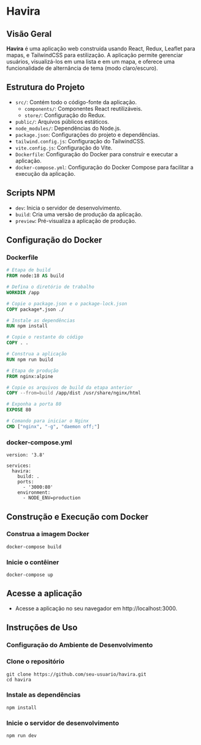 # Havira

## Visão Geral

**Havira** é uma aplicação web construída usando React, Redux, Leaflet para mapas, e TailwindCSS para estilização. A aplicação permite gerenciar usuários, visualizá-los em uma lista e em um mapa, e oferece uma funcionalidade de alternância de tema (modo claro/escuro).

## Estrutura do Projeto

- `src/`: Contém todo o código-fonte da aplicação.
  - `components/`: Componentes React reutilizáveis.
  - `store/`: Configuração do Redux.
- `public/`: Arquivos públicos estáticos.
- `node_modules/`: Dependências do Node.js.
- `package.json`: Configurações do projeto e dependências.
- `tailwind.config.js`: Configuração do TailwindCSS.
- `vite.config.js`: Configuração do Vite.
- `Dockerfile`: Configuração do Docker para construir e executar a aplicação.
- `docker-compose.yml`: Configuração do Docker Compose para facilitar a execução da aplicação.


## Scripts NPM

- `dev`: Inicia o servidor de desenvolvimento.
- `build`: Cria uma versão de produção da aplicação.
- `preview`: Pré-visualiza a aplicação de produção.


## Configuração do Docker

### Dockerfile

```Dockerfile
# Etapa de build
FROM node:18 AS build

# Defina o diretório de trabalho
WORKDIR /app

# Copie o package.json e o package-lock.json
COPY package*.json ./

# Instale as dependências
RUN npm install

# Copie o restante do código
COPY . .

# Construa a aplicação
RUN npm run build

# Etapa de produção
FROM nginx:alpine

# Copie os arquivos de build da etapa anterior
COPY --from=build /app/dist /usr/share/nginx/html

# Exponha a porta 80
EXPOSE 80

# Comando para iniciar o Nginx
CMD ["nginx", "-g", "daemon off;"]
```
### docker-compose.yml
```
version: '3.8'

services:
  havira:
    build: .
    ports:
      - '3000:80'
    environment:
      - NODE_ENV=production

```

## Construção e Execução com Docker

### Construa a imagem Docker
```
docker-compose build
```
### Inicie o contêiner
```
docker-compose up
```
## Acesse a aplicação
- Acesse a aplicação no seu navegador em http://localhost:3000.

## Instruções de Uso
### Configuração do Ambiente de Desenvolvimento

### Clone o repositório
```
git clone https://github.com/seu-usuario/havira.git
cd havira
```
### Instale as dependências
```
npm install

```
### Inicie o servidor de desenvolvimento
```
npm run dev

```


















 
